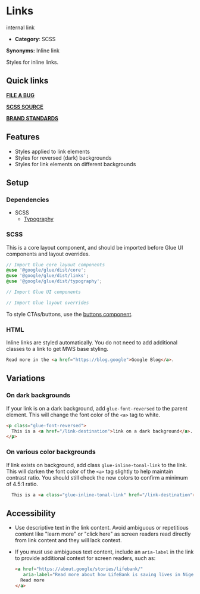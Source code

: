 # Links

internal link

<!--*
# Document freshness: For more information, see internal link
freshness: { owner: 'glue-eng-core' reviewed: '2023-07-05' }
*-->



-   **Category**: SCSS

**Synonyms:** Inline link

Styles for inline links.

## Quick links

<section class="multicol">

**[FILE A BUG](https://b.corp.google.com/issues/new?component=86195&template=326202&title=%5BLinks%5D)**

**[SCSS SOURCE](/src/links/_index.scss)**

**[BRAND STANDARDS](https://standards.google/guidelines/marketing-web-standards/components/buttons-links.html)**

</section>

## Features

-   Styles applied to link elements
-   Styles for reversed (dark) backgrounds
-   Styles for link elements on different backgrounds

## Setup

### Dependencies

-   SCSS
    -   [Typography](/docs/components/typography.md)

### SCSS

This is a core layout component, and should be imported before Glue UI
components and layout overrides.

```scss
// Import Glue core layout components
@use '@google/glue/dist/core';
@use '@google/glue/dist/links';
@use '@google/glue/dist/typography';

// Import Glue UI components

// Import Glue layout overrides
```


To style CTAs/buttons, use the
[buttons component](/docs/components/buttons.md).

### HTML

Inline links are styled automatically. You do not need to add additional classes
to a link to get MWS base styling.

```html
Read more in the <a href="https://blog.google">Google Blog</a>.
```

## Variations

### On dark backgrounds

If your link is on a dark background, add `glue-font-reversed` to the parent
element. This will change the font color of the `<a>` tag to white.

```html
<p class="glue-font-reversed">
  This is a <a href="/link-destination">link on a dark background</a>.
</p>
```

### On various color backgrounds

If link exists on background, add class `glue-inline-tonal-link` to the link.
This will darken the font color of the `<a>` tag slightly to help maintain
contrast ratio. You should still check the new colors to confirm a minimum of
4.5:1 ratio.

```html
  This is a <a class="glue-inline-tonal-link" href="/link-destination">link on a different background</a>.
```

## Accessibility

-   Use descriptive text in the link content. Avoid ambiguous or repetitious
    content like "learn more" or "click here" as screen readers read directly
    from link content and they will lack context.
-   If you must use ambiguous text content, include an `aria-label` in the link
    to provide additional context for screen readers, such as:

    ```html
    <a href="https://about.google/stories/lifebank/"
       aria-label="Read more about how LifeBank is saving lives in Nigeria">
      Read more
    </a>
    ```
